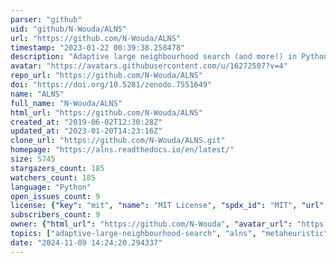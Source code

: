 ```yaml
---
parser: "github"
uid: "github/N-Wouda/ALNS"
url: "https://github.com/N-Wouda/ALNS"
timestamp: "2023-01-22 00:39:38.258478"
description: "Adaptive large neighbourhood search (and more!) in Python."
avatar: "https://avatars.githubusercontent.com/u/16272507?v=4"
repo_url: "https://github.com/N-Wouda/ALNS"
doi: "https://doi.org/10.5281/zenodo.7551649"
name: "ALNS"
full_name: "N-Wouda/ALNS"
html_url: "https://github.com/N-Wouda/ALNS"
created_at: "2019-06-02T12:30:28Z"
updated_at: "2023-01-20T14:23:16Z"
clone_url: "https://github.com/N-Wouda/ALNS.git"
homepage: "https://alns.readthedocs.io/en/latest/"
size: 5745
stargazers_count: 185
watchers_count: 185
language: "Python"
open_issues_count: 9
license: {"key": "mit", "name": "MIT License", "spdx_id": "MIT", "url": "https://api.github.com/licenses/mit", "node_id": "MDc6TGljZW5zZTEz"}
subscribers_count: 9
owner: {"html_url": "https://github.com/N-Wouda", "avatar_url": "https://avatars.githubusercontent.com/u/16272507?v=4", "login": "N-Wouda", "type": "User"}
topics: ["adaptive-large-neighbourhood-search", "alns", "metaheuristic", "operations-research", "python", "travelling-salesman-problem", "cutting-stock-problem", "vehicle-routing-problem", "rcpsp", "scheduling-problem", "tsp", "vrp", "flow-shop"]
date: "2024-11-09 14:24:20.294337"
---
```

